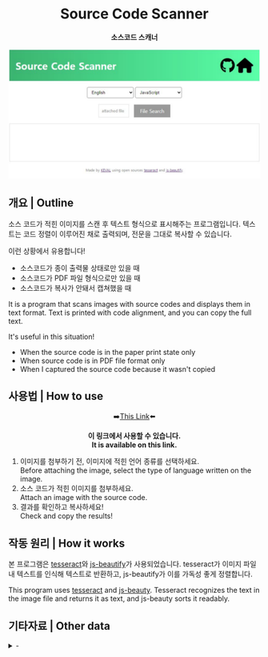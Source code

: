 <div align="center">

# Source Code Scanner
**소스코드 스캐너**<br>

<a href="https://kevalsil.com/source-code-scanner/" target="_blank">
  <img src="main.svg" width="auto" height="auto">
</a>

</div>


## 개요 | Outline

소스 코드가 적힌 이미지를 스캔 후 텍스트 형식으로 표시해주는 프로그램입니다. 텍스트는 코드 정렬이 이루어진 채로 출력되며, 전문을 그대로 복사할 수 있습니다.

이런 상황에서 유용합니다!
* 소스코드가 종이 출력물 상태로만 있을 때
* 소스코드가 PDF 파일 형식으로만 있을 때
* 소스코드가 복사가 안돼서 캡쳐했을 때

It is a program that scans images with source codes and displays them in text format. Text is printed with code alignment, and you can copy the full text.

It's useful in this situation!
* When the source code is in the paper print state only
* When source code is in PDF file format only
* When I captured the source code because it wasn't copied

## 사용법 | How to use

<div align="center">

➡️[This Link](https://kevalsil.com/source-code-scanner/)⬅️

**이 링크에서 사용할 수 있습니다.**<br>
**It is available on this link.**

</div>

1. 이미지를 첨부하기 전, 이미지에 적힌 언어 종류를 선택하세요.<br>Before attaching the image, select the type of language written on the image.
2. 소스 코드가 적힌 이미지를 첨부하세요.<br>Attach an image with the source code.
3. 결과를 확인하고 복사하세요!<br>Check and copy the results!

## 작동 원리 | How it works

본 프로그램은 [tesseract](https://github.com/tesseract-ocr/tesseract)와 [js-beautify](https://github.com/beautifier/js-beautify)가 사용되었습니다. tesseract가 이미지 파일 내 텍스트를 인식해 텍스트로 반환하고, js-beautify가 이를 가독성 좋게 정렬합니다.

This program uses [tesseract](https://github.com/tesseract-ocr/tesseract) and [js-beauty](https://github.com/beautifier/js-beautify). Tesseract recognizes the text in the image file and returns it as text, and js-beauty sorts it readably.

## 기타자료 | Other data

<details close>
  <summary>-</summary>
  -
</details>
